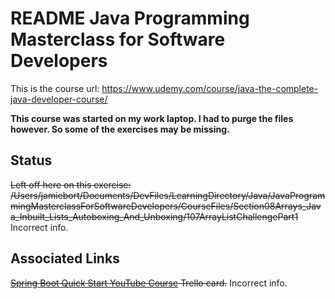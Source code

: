 # README Java Programming Masterclass for Software Developers

This is the course url: https://www.udemy.com/course/java-the-complete-java-developer-course/

**This course was started on my work laptop. I had to purge the files however. So some of the exercises may be missing.**

## Status
~~Left off here on this exercise: /Users/jamiebort/Documents/DevFiles/LearningDirectory/Java/JavaProgrammingMasterclassForSoftwareDevelopers/CourseFiles/Section08Arrays_Java_Inbuilt_Lists_Autoboxing_And_Unboxing/107ArrayListChallengePart1~~ Incorrect info.

## Associated Links
~~[Spring Boot Quick Start YouTube Course](https://trello.com/c/KUHSH6SS/462-spring-boot-quick-start-youtube-course) Trello card.~~ Incorrect info.